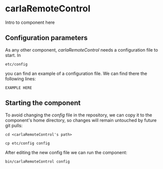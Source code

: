 # carlaRemoteControl
Intro to component here


## Configuration parameters
As any other component, *carlaRemoteControl* needs a configuration file to start. In
```
etc/config
```
you can find an example of a configuration file. We can find there the following lines:
```
EXAMPLE HERE
```

## Starting the component
To avoid changing the *config* file in the repository, we can copy it to the component's home directory, so changes will remain untouched by future git pulls:

```
cd <carlaRemoteControl's path> 
```
```
cp etc/config config
```

After editing the new config file we can run the component:

```
bin/carlaRemoteControl config
```
